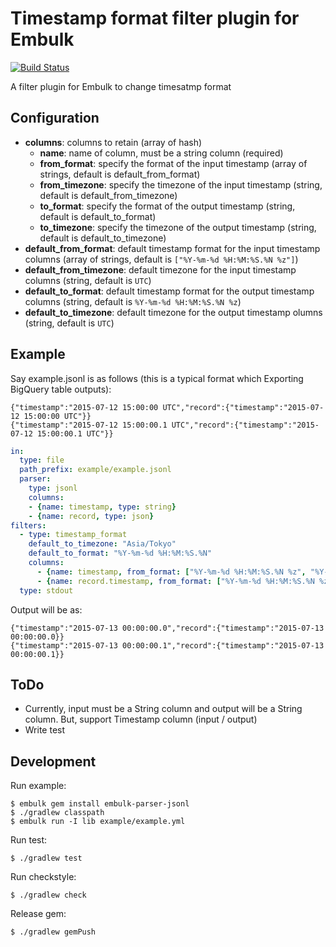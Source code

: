 # Timestamp format filter plugin for Embulk

[![Build Status](https://secure.travis-ci.org/sonots/embulk-filter-timestamp_format.png?branch=master)](http://travis-ci.org/sonots/embulk-filter-timestamp_format)

A filter plugin for Embulk to change timesatmp format

## Configuration

- **columns**: columns to retain (array of hash)
  - **name**: name of column, must be a string column (required)
  - **from_format**: specify the format of the input timestamp (array of strings, default is default_from_format)
  - **from_timezone**: specify the timezone of the input timestamp (string, default is default_from_timezone)
  - **to_format**: specify the format of the output timestamp (string, default is default_to_format)
  - **to_timezone**: specify the timezone of the output timestamp (string, default is default_to_timezone)
- **default_from_format**: default timestamp format for the input timestamp columns (array of strings, default is `["%Y-%m-%d %H:%M:%S.%N %z"]`)
- **default_from_timezone**: default timezone for the input timestamp columns (string, default is `UTC`)
- **default_to_format**: default timestamp format for the output timestamp columns (string, default is `%Y-%m-%d %H:%M:%S.%N %z`)
- **default_to_timezone**: default timezone for the output timestamp olumns (string, default is `UTC`)

## Example

Say example.jsonl is as follows (this is a typical format which Exporting BigQuery table outputs):

```
{"timestamp":"2015-07-12 15:00:00 UTC","record":{"timestamp":"2015-07-12 15:00:00 UTC"}}
{"timestamp":"2015-07-12 15:00:00.1 UTC","record":{"timestamp":"2015-07-12 15:00:00.1 UTC"}}
```

```yaml
in:
  type: file
  path_prefix: example/example.jsonl
  parser:
    type: jsonl
    columns:
    - {name: timestamp, type: string}
    - {name: record, type: json}
filters:
  - type: timestamp_format
    default_to_timezone: "Asia/Tokyo"
    default_to_format: "%Y-%m-%d %H:%M:%S.%N"
    columns:
      - {name: timestamp, from_format: ["%Y-%m-%d %H:%M:%S.%N %z", "%Y-%m-%d %H:%M:%S %z"]}
      - {name: record.timestamp, from_format: ["%Y-%m-%d %H:%M:%S.%N %z", "%Y-%m-%d %H:%M:%S %z"]}
  type: stdout
```

Output will be as:

```
{"timestamp":"2015-07-13 00:00:00.0","record":{"timestamp":"2015-07-13 00:00:00.0}}
{"timestamp":"2015-07-13 00:00:00.1","record":{"timestamp":"2015-07-13 00:00:00.1}}
```

## ToDo

* Currently, input must be a String column and output will be a String column. But, support Timestamp column (input / output)
* Write test

## Development

Run example:

```
$ embulk gem install embulk-parser-jsonl
$ ./gradlew classpath
$ embulk run -I lib example/example.yml
```

Run test:

```
$ ./gradlew test
```

Run checkstyle:

```
$ ./gradlew check
```

Release gem:

```
$ ./gradlew gemPush
```

